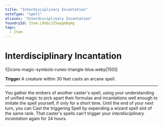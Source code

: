 ```yaml
---
title: "Interdisciplinary Incantation"
noteType: "spell"
aliases: "Interdisciplinary Incantation"
foundryId: Item.L8hQzJZ5wqqmBqHg
tags:
  - Item
---
```


# Interdisciplinary Incantation
![[icons-magic-symbols-runes-triangle-blue.webp|150]]

**Trigger** A creature within 30 feet casts an arcane spell.

* * *

You gather the embers of another caster's spell, using your understanding of unified magic to pick apart their formulas and incantations well enough to imitate the spell yourself, if only for a short time. Until the end of your next turn, you can Cast the triggering Spell by expending a wizard spell slot of the same rank. That caster's spells can't trigger your _interdisciplinary incantation_ again for 24 hours.
